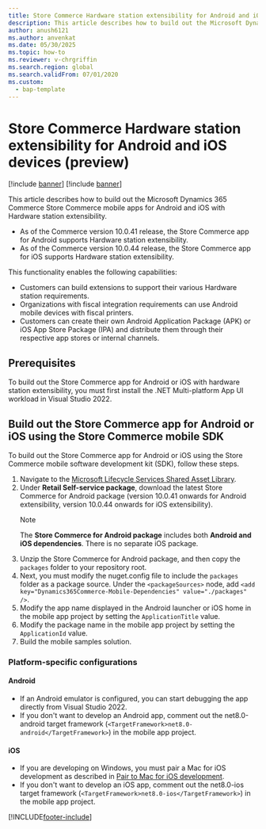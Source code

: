 ```yaml
---
title: Store Commerce Hardware station extensibility for Android and iOS devices (preview)
description: This article describes how to build out the Microsoft Dynamics 365 Commerce Store Commerce mobile apps for Android and iOS with Hardware station extensibility.
author: anush6121
ms.author: anvenkat
ms.date: 05/30/2025
ms.topic: how-to
ms.reviewer: v-chrgriffin
ms.search.region: global
ms.search.validFrom: 07/01/2020
ms.custom: 
  - bap-template
---
```


# Store Commerce Hardware station extensibility for Android and iOS devices (preview)

[!include [banner](../../includes/banner.md)]
[!include [banner](../../includes/preview-banner.md)]

This article describes how to build out the Microsoft Dynamics 365 Commerce Store Commerce mobile apps for Android and iOS with Hardware station extensibility.

- As of the Commerce version 10.0.41 release, the Store Commerce app for Android supports Hardware station extensibility. 
- As of the Commerce version 10.0.44 release, the Store Commerce app for iOS supports Hardware station extensibility.

This functionality enables the following capabilities:
- Customers can build extensions to support their various Hardware station requirements.
- Organizations with fiscal integration requirements can use Android mobile devices with fiscal printers.
- Customers can create their own Android Application Package (APK) or iOS App Store Package (IPA) and distribute them through their respective app stores or internal channels.
  
## Prerequisites

To build out the Store Commerce app for Android or iOS with hardware station extensibility, you must first install the .NET Multi-platform App UI workload in Visual Studio 2022.
  
## Build out the Store Commerce app for Android or iOS using the Store Commerce mobile SDK

To build out the Store Commerce app for Android or iOS using the Store Commerce mobile software development kit (SDK), follow these steps.

1. Navigate to the [Microsoft Lifecycle Services Shared Asset Library](https://lcs.dynamics.com/V2/SharedAssetLibrary).
1. Under **Retail Self-service package**, download the latest Store Commerce for Android package (version 10.0.41 onwards for Android extensibility, version 10.0.44 onwards for iOS extensibility).
    > [!NOTE]
    > The **Store Commerce for Android package** includes both **Android and iOS dependencies**. There is no separate iOS package.
1. Unzip the Store Commerce for Android package, and then copy the `packages` folder to your repository root.
1. Next, you must modify the nuget.config file to include the `packages` folder as a package source. Under the `<packageSources>` node, add `<add key="Dynamics365Commerce-Mobile-Dependencies" value="./packages" />`.
1. Modify the app name displayed in the Android launcher or iOS home in the mobile app project by setting the `ApplicationTitle` value.
1. Modify the package name in the mobile app project by setting the `ApplicationId` value.
1. Build the mobile samples solution.

### Platform-specific configurations

#### Android
  - If an Android emulator is configured, you can start debugging the app directly from Visual Studio 2022.
  - If you don't want to develop an Android app, comment out the net8.0-android target framework (`<TargetFramework>net8.0-android</TargetFramework>`) in the mobile app project.

#### iOS
  - If you are developing on Windows, you must pair a Mac for iOS development as described in [Pair to Mac for iOS development](/dotnet/maui/ios/pair-to-mac).
  - If you don't want to develop an iOS app, comment out the net8.0-ios target framework (`<TargetFramework>net8.0-ios</TargetFramework>`) in the mobile app project.


[!INCLUDE[footer-include](../../includes/footer-banner.md)]
